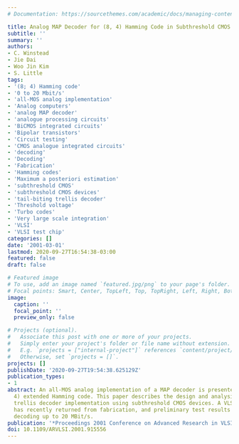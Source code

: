 ```yaml
---
# Documentation: https://sourcethemes.com/academic/docs/managing-content/

title: Analog MAP Decoder for (8, 4) Hamming Code in Subthreshold CMOS
subtitle: ''
summary: ''
authors:
- C. Winstead
- Jie Dai
- Woo Jin Kim
- S. Little
tags:
- '(8; 4) Hamming code'
- '0 to 20 Mbit/s'
- 'all-MOS analog implementation'
- 'Analog computers'
- 'analog MAP decoder'
- 'analogue processing circuits'
- 'BiCMOS integrated circuits'
- 'Bipolar transistors'
- 'Circuit testing'
- 'CMOS analogue integrated circuits'
- 'decoding'
- 'Decoding'
- 'Fabrication'
- 'Hamming codes'
- 'Maximum a posteriori estimation'
- 'subthreshold CMOS'
- 'subthreshold CMOS devices'
- 'tail-biting trellis decoder'
- 'Threshold voltage'
- 'Turbo codes'
- 'Very large scale integration'
- 'VLSI'
- 'VLSI test chip'
categories: []
date: '2001-03-01'
lastmod: 2020-09-27T16:54:38-03:00
featured: false
draft: false

# Featured image
# To use, add an image named `featured.jpg/png` to your page's folder.
# Focal points: Smart, Center, TopLeft, Top, TopRight, Left, Right, BottomLeft, Bottom, BottomRight.
image:
  caption: ''
  focal_point: ''
  preview_only: false

# Projects (optional).
#   Associate this post with one or more of your projects.
#   Simply enter your project's folder or file name without extension.
#   E.g. `projects = ["internal-project"]` references `content/project/deep-learning/index.md`.
#   Otherwise, set `projects = []`.
projects: []
publishDate: '2020-09-27T19:54:38.625129Z'
publication_types:
- 1
abstract: An all-MOS analog implementation of a MAP decoder is presented for the (8,
  4) extended Hamming code. This paper describes the design and analysis of a tail-biting
  trellis decoder implementation using subthreshold CMOS devices. A VLSI test chip
  has recently returned from fabrication, and preliminary test results indicate accurate
  decoding up to 20 MBit/s.
publication: '*Proceedings 2001 Conference on Advanced Research in VLSI. ARVLSI 2001*'
doi: 10.1109/ARVLSI.2001.915556
---
```

